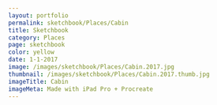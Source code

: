 ```yaml
---
layout: portfolio
permalink: sketchbook/Places/Cabin
title: Sketchbook
category: Places
page: sketchbook
color: yellow
date: 1-1-2017
image: /images/sketchbook/Places/Cabin.2017.jpg
thumbnail: /images/sketchbook/Places/Cabin.2017.thumb.jpg
imageTitle: Cabin
imageMeta: Made with iPad Pro + Procreate
---
```

